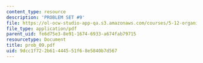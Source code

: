 ```yaml
---
content_type: resource
description: 'PROBLEM SET #9'
file: https://ol-ocw-studio-app-qa.s3.amazonaws.com/courses/5-12-organic-chemistry-i-spring-2003/9dcc1f722b61444551f68e5840b7d567_prob_09.pdf
file_type: application/pdf
parent_uid: fe6d75e3-8e91-1674-6933-a674fab79715
resourcetype: Document
title: prob_09.pdf
uid: 9dcc1f72-2b61-4445-51f6-8e5840b7d567
---
```

